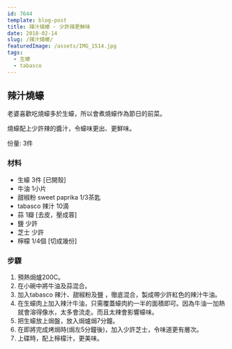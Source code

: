 ```yaml
---
id: 7644
template: blog-post
title: 辣汁燒蠔 - 少許辣更鮮味
date: 2018-02-14
slug: /辣汁燒蠔/
featuredImage: /assets/IMG_1514.jpg
tags:
  - 生蠔
  - tabasco
---
```



## 辣汁燒蠔

老婆喜歡吃燒蠔多於生蠔，所以會煮燒蠔作為節日的前菜。

燒蠔配上少許辣的醬汁，令蠔味更出、更鮮味。

份量: 3件

### 材料
- 生蠔 3件 [已開殼]
- 牛油 1小片
- 甜椒粉 sweet paprika 1/3茶匙
- tabasco 辣汁 10滴
- 蒜 1瓣 [去皮，壓成蓉]
- 鹽 少許
- 芝士 少許
- 檸檬 1/4個 [切成幾份]
  

### 步驟
1. 預熱焗爐200C。
2. 在小碗中將牛油及蒜混合。
3. 加入tabasco 辣汁、甜椒粉及鹽 ，徹底混合，製成帶少許紅色的辣汁牛油。
4. 在生蠔肉上加入辣汁牛油，只需覆蓋蠔肉約一半的面積即可。因為牛油一加熱就會溶得像水，太多會流走。而且太辣會影響蠔味。
5. 把生蠔放上焗盤，放入焗爐焗7分鐘。
6. 在即將完成烤焗時(焗左5分鐘後)，加入少許芝士，令味道更有層次。
7. 上碟時，配上檸檬汁，更美味。